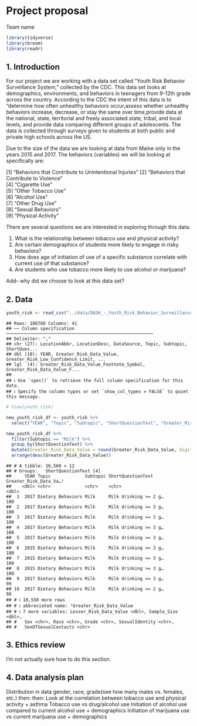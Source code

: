 Project proposal
================
Team name

``` r
library(tidyverse)
library(broom)
library(readr)
```

## 1. Introduction

For our project we are working with a data set called “Youth Risk
Behavior Surveillance System,” collected by the CDC. This data set looks
at demographics, environments, and behaviors in teenagers from 9-12th
grade across the country. According to the CDC the intent of this data
is to “determine how often unhealthy behaviors occur,assess whether
unhealthy behaviors increase, decrease, or stay the same over
time,provide data at the national, state, territorial and freely
associated state, tribal, and local levels, and provide data comparing
different groups of adolescents. The data is collected through surveys
given to students at both public and private high schools across the US.

Due to the size of the data we are looking at data from Maine only in
the years 2015 and 2017. The behaviors (variables) we will be looking at
specifically are:

\[1\] “Behaviors that Contribute to Unintentional Injuries” \[2\]
“Behaviors that Contribute to Violence”  
\[4\] “Cigarette Use”  
\[5\] “Other Tobacco Use”  
\[6\] “Alcohol Use”  
\[7\] “Other Drug Use”  
\[8\] “Sexual Behaviors”  
\[9\] “Physical Activity”

There are several questions we are interested in exploring through this
data:

1.  What is the relationship between tobacco use and physical activity?
2.  Are certain demographics of students more likely to engage in risky
    behaviors?
3.  How does age of initiation of use of a specific substance correlate
    with current use of that substance?
4.  Are students who use tobacco more likely to use alcohol or
    marijuana?

Add– why did we choose to look at this data set?

## 2. Data

``` r
youth_risk <- read_csv("../data/DASH_-_Youth_Risk_Behavior_Surveillance_System__YRBSS___High_School____Including_Sexual_Orientation_20240207.csv")
```

    ## Rows: 188760 Columns: 41
    ## ── Column specification ────────────────────────────────────────────────────────
    ## Delimiter: ","
    ## chr (27): LocationAbbr, LocationDesc, DataSource, Topic, Subtopic, ShortQues...
    ## dbl (10): YEAR, Greater_Risk_Data_Value, Greater_Risk_Low_Confidence_Limit, ...
    ## lgl  (4): Greater_Risk_Data_Value_Footnote_Symbol, Greater_Risk_Data_Value_F...
    ## 
    ## ℹ Use `spec()` to retrieve the full column specification for this data.
    ## ℹ Specify the column types or set `show_col_types = FALSE` to quiet this message.

``` r
# View(youth_risk)
```

``` r
new_youth_risk_df <- youth_risk %>% 
  select("YEAR", "Topic", "Subtopic", "ShortQuestionText", "Greater_Risk_Data_Value", "Lesser_Risk_Data_Value", "Sample_Size", "Sex", "Race", "Grade", "SexualIdentity", "SexOfSexualContacts")
```

``` r
new_youth_risk_df %>%
  filter(Subtopic == "Milk") %>%
  group_by(ShortQuestionText) %>%
  mutate(Greater_Risk_Data_Value = round(Greater_Risk_Data_Value, digits = 0)) %>%
  arrange(desc(Greater_Risk_Data_Value))
```

    ## # A tibble: 10,560 × 12
    ## # Groups:   ShortQuestionText [4]
    ##     YEAR Topic             Subtopic ShortQuestionText     Greater_Risk_Data_Va…¹
    ##    <dbl> <chr>             <chr>    <chr>                                  <dbl>
    ##  1  2017 Dietary Behaviors Milk     Milk drinking >= 2 g…                    100
    ##  2  2017 Dietary Behaviors Milk     Milk drinking >= 3 g…                    100
    ##  3  2017 Dietary Behaviors Milk     Milk drinking >= 3 g…                    100
    ##  4  2017 Dietary Behaviors Milk     Milk drinking >= 3 g…                    100
    ##  5  2017 Dietary Behaviors Milk     Milk drinking >= 3 g…                    100
    ##  6  2015 Dietary Behaviors Milk     Milk drinking >= 3 g…                    100
    ##  7  2015 Dietary Behaviors Milk     Milk drinking >= 3 g…                    100
    ##  8  2015 Dietary Behaviors Milk     Milk drinking >= 3 g…                    100
    ##  9  2017 Dietary Behaviors Milk     Milk drinking >= 3 g…                     99
    ## 10  2017 Dietary Behaviors Milk     Milk drinking >= 2 g…                     98
    ## # ℹ 10,550 more rows
    ## # ℹ abbreviated name: ¹​Greater_Risk_Data_Value
    ## # ℹ 7 more variables: Lesser_Risk_Data_Value <dbl>, Sample_Size <dbl>,
    ## #   Sex <chr>, Race <chr>, Grade <chr>, SexualIdentity <chr>,
    ## #   SexOfSexualContacts <chr>

## 3. Ethics review

I’m not actually sure how to do this section.

## 4. Data analysis plan

Distribution in data gender, race, grade(see how many males vs. females,
etc.) then: then: Look at the correlation between tobacco use and
physical activity + asthma Tobacco use vs drug/alcohol use Initiation of
alcohol use compared to current alcohol use + demographics Initiation of
marijuana use vs current marijuana use + demographics
